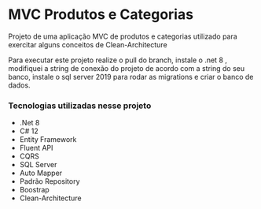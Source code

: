 # MVC Produtos e Categorias
Projeto de uma aplicação MVC de produtos e categorias utilizado para exercitar alguns conceitos de Clean-Architecture

Para executar este projeto realize o pull do branch, instale o .net 8 , modifiquei a string de conexão do projeto de acordo com a string do seu banco, instale o sql server 2019 para rodar as migrations e criar o banco de dados.

### Tecnologias utilizadas nesse projeto

- .Net 8
- C# 12
- Entity Framework
- Fluent API
- CQRS
- SQL Server
- Auto Mapper
- Padrão Repository
- Boostrap
- Clean-Architecture

